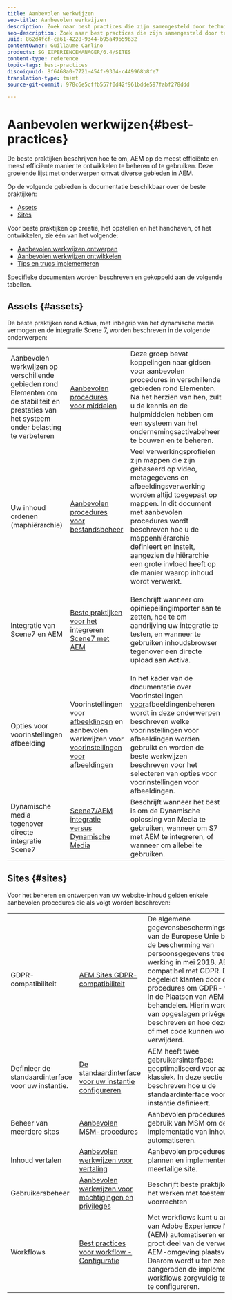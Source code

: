 ```yaml
---
title: Aanbevolen werkwijzen
seo-title: Aanbevolen werkwijzen
description: Zoek naar best practices die zijn samengesteld door technische en consultancyteams van Adobe om beheerders te helpen aan de slag te gaan.
seo-description: Zoek naar best practices die zijn samengesteld door technische en consultancyteams van Adobe om beheerders te helpen aan de slag te gaan.
uuid: 862d4fcf-ca61-4228-9344-b95a49b59b32
contentOwner: Guillaume Carlino
products: SG_EXPERIENCEMANAGER/6.4/SITES
content-type: reference
topic-tags: best-practices
discoiquuid: 8f6468a0-7721-454f-9334-c449968b8fe7
translation-type: tm+mt
source-git-commit: 978c6e5cffb557f0d42f961bdde597fabf278ddd

---
```



# Aanbevolen werkwijzen{#best-practices}

De beste praktijken beschrijven hoe te om, AEM op de meest efficiënte en meest efficiënte manier te ontwikkelen te beheren of te gebruiken. Deze groeiende lijst met onderwerpen omvat diverse gebieden in AEM.

Op de volgende gebieden is documentatie beschikbaar over de beste praktijken:

* [Assets](#assets)
* [Sites](#sites)

Voor beste praktijken op creatie, het opstellen en het handhaven, of het ontwikkelen, zie één van het volgende:

* [Aanbevolen werkwijzen ontwerpen](/help/sites-authoring/best-practices.md)
* [Aanbevolen werkwijzen ontwikkelen](/help/sites-developing/best-practices.md)
* [Tips en trucs implementeren](/help/sites-deploying/best-practices.md)

Specifieke documenten worden beschreven en gekoppeld aan de volgende tabellen.

## Assets {#assets}

De beste praktijken rond Activa, met inbegrip van het dynamische media vermogen en de integratie Scene 7, worden beschreven in de volgende onderwerpen:

<table> 
 <tbody>
  <tr>
   <td>Aanbevolen werkwijzen op verschillende gebieden rond Elementen om de stabiliteit en prestaties van het systeem onder belasting te verbeteren</td> 
   <td><a href="/help/assets/organize-assets.md">Aanbevolen procedures voor middelen</a></td> 
   <td>Deze groep bevat koppelingen naar gidsen voor aanbevolen procedures in verschillende gebieden rond Elementen. Na het herzien van hen, zult u de kennis en de hulpmiddelen hebben om een systeem van het ondernemingsactivabeheer te bouwen en te beheren.</td> 
  </tr>
  <tr>
   <td>Uw inhoud ordenen (maphiërarchie)</td> 
   <td><a href="/help/assets/organize-assets.md">Aanbevolen procedures voor bestandsbeheer</a></td> 
   <td>Veel verwerkingsprofielen zijn mappen die zijn gebaseerd op video, metagegevens en afbeeldingsverwerking worden altijd toegepast op mappen. In dit document met aanbevolen procedures wordt beschreven hoe u de mappenhiërarchie definieert en instelt, aangezien de hiërarchie een grote invloed heeft op de manier waarop inhoud wordt verwerkt. </td> 
  </tr>
  <tr>
   <td>Integratie van Scene7 en AEM</td> 
   <td><a href="/help/sites-administering/scene7.md#best-practices-for-integrating-scene-with-aem">Beste praktijken voor het integreren Scene7 met AEM</a></td> 
   <td><p>Beschrijft wanneer om opiniepeilingimporter aan te zetten, hoe te om aandrijving uw integratie te testen, en wanneer te gebruiken inhoudsbrowser tegenover een directe upload aan Activa.</p> </td> 
  </tr>
  <tr>
   <td>Opties voor voorinstellingen afbeelding</td> 
   <td>Voorinstellingen voor <a href="/help/assets/managing-image-presets.md#understanding-image-presets">afbeeldingen</a> en aanbevolen werkwijzen voor <a href="/help/assets/managing-image-presets.md#image-preset-options">voorinstellingen voor afbeeldingen</a></td> 
   <td>In het kader van de documentatie over Voorinstellingen <a href="/help/assets/managing-image-presets.md">voor</a>afbeeldingenbeheren wordt in deze onderwerpen beschreven welke voorinstellingen voor afbeeldingen worden gebruikt en worden de beste werkwijzen beschreven voor het selecteren van opties voor voorinstellingen voor afbeeldingen.</td> 
  </tr>
  <tr>
   <td>Dynamische media tegenover directe integratie Scene7</td> 
   <td><a href="/help/sites-administering/scene7.md#aem-scene-integration-versus-dynamic-media">Scene7/AEM integratie versus Dynamische Media</a></td> 
   <td>Beschrijft wanneer het best is om de Dynamische oplossing van Media te gebruiken, wanneer om S7 met AEM te integreren, of wanneer om allebei te gebruiken.</td> 
  </tr>
 </tbody>
</table>

## Sites {#sites}

Voor het beheren en ontwerpen van uw website-inhoud gelden enkele aanbevolen procedures die als volgt worden beschreven:

<table> 
 <tbody>
  <tr>
   <td>GDPR-compatibiliteit</td> 
   <td><a href="/help/sites-administering/gdpr-compliance-sites.md">AEM Sites GDPR-compatibiliteit</a></td> 
   <td>De algemene gegevensbeschermingsverordening van de Europese Unie betreffende de bescherming van persoonsgegevens treedt in werking in mei 2018. AEM Sites is compatibel met GDPR. Deze pagina begeleidt klanten door de procedures om GDPR- verzoeken in de Plaatsen van AEM te behandelen. Hierin wordt de locatie van opgeslagen privégegevens beschreven en hoe deze handmatig of met code kunnen worden verwijderd.</td> 
  </tr>
  <tr>
   <td>Definieer de standaardinterface voor uw instantie.</td> 
   <td><p><a href="/help/sites-authoring/select-ui.md#configuring-the-default-ui-for-your-instance">De standaardinterface voor uw instantie configureren</a></p> </td> 
   <td>AEM heeft twee gebruikersinterface: geoptimaliseerd voor aanraking en klassiek. In deze sectie wordt beschreven hoe u de standaardinterface voor uw instantie definieert.</td> 
  </tr>
  <tr>
   <td>Beheer van meerdere sites</td> 
   <td><a href="/help/sites-administering/msm-best-practices.md">Aanbevolen MSM-procedures</a></td> 
   <td>Aanbevolen procedures voor het gebruik van MSM om de implementatie van inhoud te automatiseren. </td> 
  </tr>
  <tr>
   <td>Inhoud vertalen</td> 
   <td><a href="/help/sites-administering/tc-bp.md">Aanbevolen werkwijzen voor vertaling</a></td> 
   <td>Aanbevolen procedures voor het plannen en implementeren van uw meertalige site.</td> 
  </tr>
  <tr>
   <td>Gebruikersbeheer</td> 
   <td><a href="/help/sites-administering/security.md#best-practices">Aanbevolen werkwijzen voor machtigingen en privileges</a></td> 
   <td>Beschrijft beste praktijken wanneer het werken met toestemmingen en voorrechten </td> 
  </tr>
  <tr>
   <td>Workflows</td> 
   <td><a href="/help/sites-developing/workflows-best-practices.md#configuration">Best practices voor workflow - Configuratie</a></td> 
   <td>Met workflows kunt u activiteiten van Adobe Experience Manager (AEM) automatiseren en kan een groot deel van de verwerking in een AEM-omgeving plaatsvinden. Daarom wordt u ten zeerste aangeraden de implementatie van workflows zorgvuldig te plannen en te configureren.</td> 
  </tr>
 </tbody>
</table>

